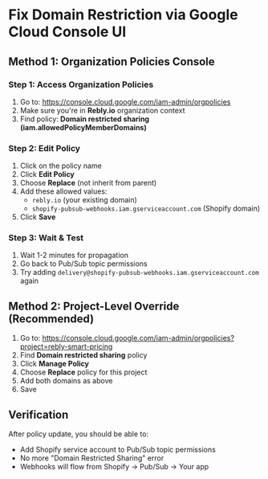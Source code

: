 # Fix Domain Restriction via Google Cloud Console UI

## Method 1: Organization Policies Console

### Step 1: Access Organization Policies
1. Go to: https://console.cloud.google.com/iam-admin/orgpolicies
2. Make sure you're in **Rebly.io** organization context
3. Find policy: **Domain restricted sharing (iam.allowedPolicyMemberDomains)**

### Step 2: Edit Policy
1. Click on the policy name
2. Click **Edit Policy**
3. Choose **Replace** (not inherit from parent)
4. Add these allowed values:
   - `rebly.io` (your existing domain)
   - `shopify-pubsub-webhooks.iam.gserviceaccount.com` (Shopify domain)
5. Click **Save**

### Step 3: Wait & Test
1. Wait 1-2 minutes for propagation
2. Go back to Pub/Sub topic permissions
3. Try adding `delivery@shopify-pubsub-webhooks.iam.gserviceaccount.com` again

## Method 2: Project-Level Override (Recommended)
1. Go to: https://console.cloud.google.com/iam-admin/orgpolicies?project=rebly-smart-pricing
2. Find **Domain restricted sharing** policy
3. Click **Manage Policy**
4. Choose **Replace** policy for this project
5. Add both domains as above
6. Save

## Verification
After policy update, you should be able to:
- Add Shopify service account to Pub/Sub topic permissions
- No more "Domain Restricted Sharing" error
- Webhooks will flow from Shopify → Pub/Sub → Your app
